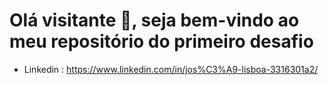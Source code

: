# Olá visitante :wave:, seja bem-vindo ao meu repositório do primeiro desafio

- Linkedin : https://www.linkedin.com/in/jos%C3%A9-lisboa-3316301a2/
